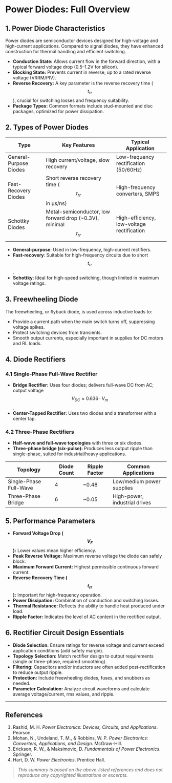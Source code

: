 # Power Diodes: Full Overview

## 1. Power Diode Characteristics

Power diodes are semiconductor devices designed for high-voltage and high-current applications. Compared to signal diodes, they have enhanced construction for thermal handling and efficient switching.

- **Conduction State:** Allows current flow in the forward direction, with a typical forward voltage drop (0.5–1.2V for silicon).
- **Blocking State:** Prevents current in reverse, up to a rated reverse voltage (VRRM/PIV).
- **Reverse Recovery:** A key parameter is the reverse recovery time ($$t_{rr}$$), crucial for switching losses and frequency suitability.
- **Package Types:** Common formats include stud-mounted and disc packages, optimized for power dissipation.

## 2. Types of Power Diodes

| Type                     | Key Features                                        | Typical Application                     |
|--------------------------|-----------------------------------------------------|------------------------------------------|
| General-Purpose Diodes   | High current/voltage, slow recovery                 | Low-frequency rectification (50/60Hz)    |
| Fast-Recovery Diodes     | Short reverse recovery time ($$t_{rr}$$ in μs/ns)   | High-frequency converters, SMPS          |
| Schottky Diodes          | Metal-semiconductor, low forward drop (~0.3V), minimal $$t_{rr}$$ | High-efficiency, low-voltage rectification |

- **General-purpose**: Used in low-frequency, high-current rectifiers.
- **Fast-recovery**: Suitable for high-frequency circuits due to short $$t_{rr}$$.
- **Schottky**: Ideal for high-speed switching, though limited in maximum voltage ratings.

## 3. Freewheeling Diode

The freewheeling, or flyback diode, is used across inductive loads to:

- Provide a current path when the main switch turns off, suppressing voltage spikes.
- Protect switching devices from transients.
- Smooth output currents, especially important in supplies for DC motors and RL loads.

## 4. Diode Rectifiers

### 4.1 Single-Phase Full-Wave Rectifier

- **Bridge Rectifier:** Uses four diodes; delivers full-wave DC from AC; output voltage $$V_{DC} ≈ 0.636·V_{m}$$.
- **Center-Tapped Rectifier:** Uses two diodes and a transformer with a center tap.

### 4.2 Three-Phase Rectifiers

- **Half-wave and full-wave topologies** with three or six diodes.
- **Three-phase bridge (six-pulse):** Produces less output ripple than single-phase, suited for industrial/heavy applications.

| Topology                 | Diode Count | Ripple Factor | Common Applications           |
|--------------------------|-------------|--------------|------------------------------|
| Single-Phase Full-Wave   | 4           | ~0.48        | Low/medium power supplies     |
| Three-Phase Bridge       | 6           | ~0.05        | High-power, industrial drives |

## 5. Performance Parameters

- **Forward Voltage Drop ($$V_{F}$$):** Lower values mean higher efficiency.
- **Peak Reverse Voltage:** Maximum reverse voltage the diode can safely block.
- **Maximum Forward Current:** Highest permissible continuous forward current.
- **Reverse Recovery Time ($$t_{rr}$$):** Important for high-frequency operation.
- **Power Dissipation:** Combination of conduction and switching losses.
- **Thermal Resistance:** Reflects the ability to handle heat produced under load.
- **Ripple Factor:** Indicates the level of AC content in the rectified output.

## 6. Rectifier Circuit Design Essentials

- **Diode Selection:** Ensure ratings for reverse voltage and current exceed application conditions (add safety margin).
- **Topology Selection:** Match rectifier design to output requirements (single or three-phase, required smoothing).
- **Filtering:** Capacitors and/or inductors are often added post-rectification to reduce output ripple.
- **Protection:** Include freewheeling diodes, fuses, and snubbers as needed.
- **Parameter Calculation:** Analyze circuit waveforms and calculate average voltage/current, rms values, and ripple.

---

## References

1. Rashid, M. H. *Power Electronics: Devices, Circuits, and Applications*. Pearson.
2. Mohan, N., Undeland, T. M., & Robbins, W. P. *Power Electronics: Converters, Applications, and Design*. McGraw-Hill.
3. Erickson, R. W., & Maksimovic, D. *Fundamentals of Power Electronics*. Springer.
4. Hart, D. W. *Power Electronics*. Prentice Hall.

> *This summary is based on the above-listed references and does not reproduce any copyrighted illustrations or excerpts.*

